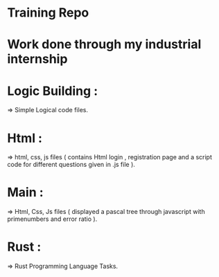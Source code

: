 # Training Repo
# Work  done through my industrial internship


# Logic Building :

=> Simple Logical code files.


# Html :

=> html, css, js files (  contains Html login , registration page and a script code for different questions given in .js file ).

# Main :

=>  Html, Css, Js files ( displayed a pascal tree through javascript with primenumbers and error ratio ).


# Rust :

=> Rust Programming Language Tasks.